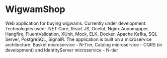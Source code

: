 # WigwamShop
Web application for buying wigwams. Currently under development. Technologies used: .NET Core, React JS, Ocelot, Nginx Aunomapper, Hangfire, FluentValidation, XUnit, Mock, ELK, Docker, Apache Kafka, SQL Server, PostgreSQL, SignalR. The application is built on a microservice architecture. Basket microservice - N-Tier, Catalog microservice - CQRS (in development) and IdentityServer microservice - N-tier
